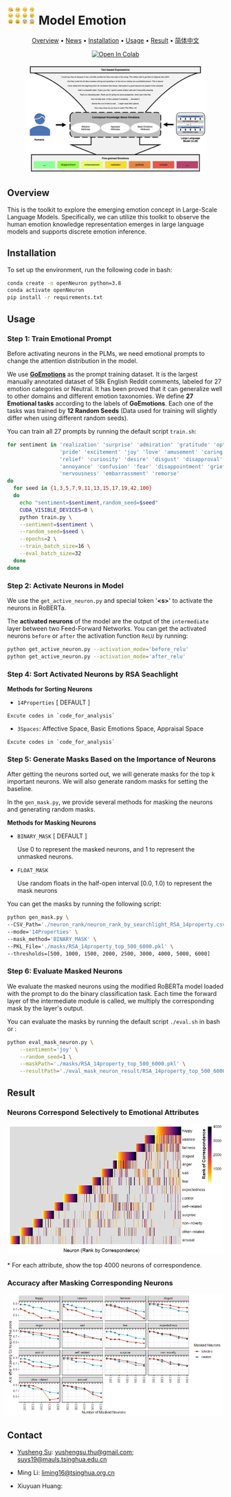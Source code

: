 <!--<h1><img src="pic/emotions_fig.png" height="28px" /> Model Emotion</h1>-->

<h1><img src="../pic/human_emotion.png" height="42px" /> Model Emotion</h1>


<p align="center">
	<a href="#overview">Overview</a> 
    • <a href="#news">News</a> 
    • <a href="#installation">Installation</a> 
    • <a href="#usage">Usage</a> 
    • <a href="#result">Result</a> 
    • <a href="./README-ZH.md" target="_blank">简体中文</a>
</p>


<p align="center">
	
<!--	
<a href='https://bmtrain.readthedocs.io/en/latest/?badge=latest'>
<img src='https://readthedocs.org/projects/bmtrain/badge/?version=latest' alt='Documentation Status'>
</a>
<a href="https://github.com/OpenBMB/BMTrain/releases">
<img alt="GitHub release (latest by date including pre-releases)" src="https://img.shields.io/github/v/release/OpenBMB/BMTrain?include_prereleases">
</a>
<a href="https://github.com/OpenBMB/BMTrain/blob/main/LICENSE">
<img alt="GitHub" src="https://img.shields.io/github/license/OpenBMB/BMTrain">
</a>
-->
	
<a href="https://colab.research.google.com/drive/1VCSIDaX_pgkrSjzouaNH14D8Fo7G9GBz?usp=sharing">
<img alt="Open In Colab" src="https://colab.research.google.com/assets/colab-badge.svg">
</a>
</p>


<p align="center">
<img src="../pic/cover.jpg" height="256px" />
<!--![Human Emotion Knowledge Representation Emerges in Large Language Models and Supports Discrete Emotion Inference![image](pic/cover.png)-->
</p>

<div id="overview"></div>

## Overview
This is the toolkit to explore the emerging emotion concept in Large-Scale Language Models. Specifically, we can utilize this toolkit to observe the human emotion knowledge representation emerges in large language models and supports discrete emotion inference.



<div id="installation"></div>

## Installation
To set up the environment, run the following code in bash:
```bash
conda create -n openNeuron python=3.8
conda activate openNeuron
pip install -r requirements.txt
```


<div id="usage"></div>

## Usage

### **Step 1: Train Emotional Prompt**

Before activating neurons in the PLMs, we need emotional prompts to change the attention distribution in the model. 

We use **[GoEmotions](https://doi.org/10.48550/arXiv.2005.00547)** as the prompt training dataset. It is the largest manually annotated dataset of 58k English Reddit comments, labeled for 27 emotion categories or Neutral. It has been proved that it can generalize well to other domains and different emotion taxonomies. We define **27 Emotional tasks** according to the labels of **GoEmotions**. Each one of the tasks was trained by **12 Random Seeds** (Data used for training will slightly differ when using different random seeds).

You can train all 27 prompts by running the default script `train.sh`: 
```bash
for sentiment in 'realization' 'surprise' 'admiration' 'gratitude' 'optimism' 'approval' \
                 'pride' 'excitement' 'joy' 'love' 'amusement' 'caring' \
                 'relief' 'curiosity' 'desire' 'disgust' 'disapproval' 'anger' \
                 'annoyance' 'confusion' 'fear' 'disappointment' 'grief' 'sadness' \
                 'nervousness' 'embarrassment' 'remorse'
do
  for seed in {1,3,5,7,9,11,13,15,17,19,42,100}
  do
    echo "sentiment=$sentiment,random_seed=$seed"
    CUDA_VISIBLE_DEVICES=0 \
    python train.py \
    --sentiment=$sentiment \
    --random_seed=$seed \
    --epochs=2 \
    --train_batch_size=16 \
    --eval_batch_size=32
  done
done
```


### **Step 2: Activate Neurons in Model**

We use the `get_active_neuron.py` and special token '**\<s>**' to activate the neurons in RoBERTa.

The **activated neurons** of the model are the output of the `intermediate` layer between two Feed-Forward Networks. You can get the activated neurons `before` or `after` the activation function `ReLU` by running:
```bash
python get_active_neuron.py --activation_mode='before_relu'
python get_active_neuron.py --activation_mode='after_relu'
```

### **Step 4: Sort Activated Neurons by RSA Seachlight**

**Methods for Sorting Neurons**

* `14Properties` [ DEFAULT ]
```
Excute codes in `code_for_analysis`
```
    
* `3Spaces`: Affective Space, Basic Emotions Space, Appraisal Space
```
Excute codes in `code_for_analysis`
```


### **Step 5: Generate Masks Based on the Importance of Neurons**

After getting the neurons sorted out, we will generate masks for the top k important neurons. We will also generate random masks for setting the baseline.

In the `gen_mask.py`, we provide several methods for masking the neurons and generating random masks.

**Methods for Masking Neurons**

* `BINARY_MASK` [ DEFAULT ]

  Use 0 to represent the masked neurons, and 1 to represent the unmasked neurons.
* `FLOAT_MASK`

  Use random floats in the half-open interval [0.0, 1.0) to represent the mask neurons

You can get the masks by running the following script:

```bash
python gen_mask.py \
--CSV_Path='./neuron_rank/neuron_rank_by_searchlight_RSA_14property.csv' \
--mode='14Properties' \
--mask_method='BINARY_MASK' \
--PKL_File='./masks/RSA_14property_top_500_6000.pkl' \
--thresholds=[500, 1000, 1500, 2000, 2500, 3000, 4000, 5000, 6000]
```



### **Step 6: Evaluate Masked Neurons**

We evaluate the masked neurons using the modified RoBERTa model loaded with the prompt to do the binary classification task. Each time the forward layer of the intermediate module is called, we multiply the corresponding mask by the layer's output.

You can evaluate  the masks by running the default script `./eval.sh` in bash or :
```bash
python eval_mask_neuron.py \
    --sentiment='joy' \
    --random_seed=1 \
    --maskPath='./masks/RSA_14property_top_500_6000.pkl' \
    --resultPath='./eval_mask_neuron_result/RSA_14property_top_500_6000'
```


<div id="result"></div>

## Result

### Neurons Correspond Selectively to Emotional Attributes

![Neurons Correspond Selectively to Emotional Attributes](../pic/Neurons_Correspond_Selectively_to_Emotional_Attributes.png)

\* For each attribute, show the top 4000 neurons of correspondence.



### Accuracy after Masking Corresponding Neurons

 ![Acc after masking correspond neuron](../pic/Acc_after_masking_correspond_neuron.png)


<!--
## Community
We welcome everyone to contribute codes following our [contributing guidelines](https://github.com/OpenBMB/BMTrain/blob/master/CONTRIBUTING.md).

You can also find us on other platforms:
- QQ Group: 
- Website: 
- Weibo: 
- Twitter: 
-->

<!--
## License
The package is released under the [Apache 2.0](https://github.com/OpenBMB/BMTrain/blob/master/LICENSE) License.
-->

<!--
## Other Notes

`BMTrain` makes underlying changes to PyTorch, so if your program outputs unexpected results, you can submit information about it in an issue.

[![Open In Colab](https://colab.research.google.com/assets/colab-badge.svg)](https://colab.research.google.com/drive/1VCSIDaX_pgkrSjzouaNH14D8Fo7G9GBz?usp=sharing)
-->

## Contact
- [Yusheng Su](https://yushengsu-thu.github.io/): yushengsu.thu@gmail.com; suys19@mauls.tsinghua.edu.cn

- Ming Li: liming16@tsinghua.org.cn

- Xiuyuan Huang: 
